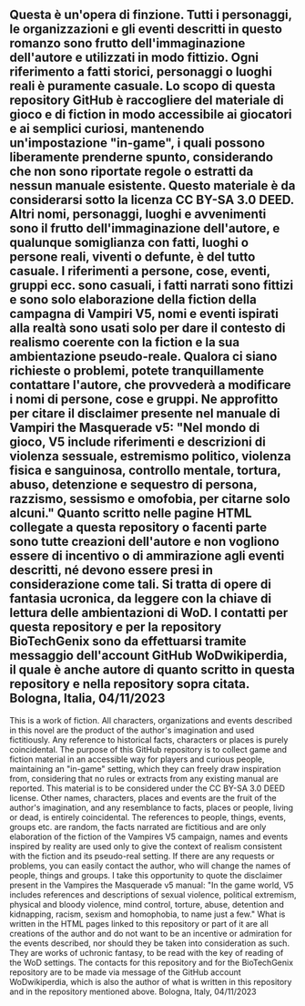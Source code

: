 
Questa è un'opera di finzione. Tutti i personaggi, le organizzazioni e gli eventi descritti in questo romanzo sono frutto dell'immaginazione dell'autore e utilizzati in modo fittizio. Ogni riferimento a fatti storici, personaggi o luoghi reali è puramente casuale. 
Lo scopo di questa repository GitHub è raccogliere del materiale di gioco e di fiction in modo accessibile ai giocatori e ai semplici curiosi, mantenendo un'impostazione "in-game", i quali possono liberamente prenderne spunto, considerando che non sono riportate regole o estratti da nessun manuale esistente. Questo materiale è da considerarsi sotto la licenza CC BY-SA 3.0 DEED.
Altri nomi, personaggi, luoghi e avvenimenti sono il frutto dell'immaginazione dell'autore, e qualunque somiglianza con fatti, luoghi o persone reali, viventi o defunte, è del tutto casuale.
I riferimenti a persone, cose, eventi, gruppi ecc. sono casuali, i fatti narrati sono fittizi e sono solo elaborazione della fiction della campagna di Vampiri V5, nomi e eventi ispirati alla realtà sono usati solo per dare il contesto di realismo coerente con la fiction e la sua ambientazione pseudo-reale.
Qualora ci siano richieste o problemi, potete tranquillamente contattare l'autore, che provvederà a modificare i nomi di persone, cose e gruppi.
Ne approfitto per citare il disclaimer presente nel manuale di Vampiri the Masquerade v5:
"Nel mondo di gioco, V5 include riferimenti e descrizioni di violenza sessuale, estremismo politico, violenza fisica e sanguinosa, controllo mentale, tortura, abuso, detenzione e sequestro di persona, razzismo, sessismo e omofobia, per citarne solo alcuni."
Quanto scritto nelle pagine HTML collegate a questa repository o facenti parte sono tutte creazioni dell'autore e non vogliono essere di incentivo o di ammirazione agli eventi descritti, né devono essere presi in considerazione come tali. Si tratta di opere di fantasia ucronica, da leggere con la chiave di lettura delle ambientazioni di WoD.
I contatti per questa repository e per la repository BioTechGenix sono da effettuarsi tramite messaggio dell'account GitHub WoDwikiperdia, il quale è anche autore di quanto scritto in questa repository e nella repository sopra citata.
Bologna, Italia, 04/11/2023
-----
 This is a work of fiction. All characters, organizations and events described in this novel are the product of the author's imagination and used fictitiously. Any reference to historical facts, characters or places is purely coincidental. 
The purpose of this GitHub repository is to collect game and fiction material in an accessible way for players and curious people, maintaining an "in-game" setting, which they can freely draw inspiration from, considering that no rules or extracts from any existing manual are reported. This material is to be considered under the CC BY-SA 3.0 DEED license.
Other names, characters, places and events are the fruit of the author's imagination, and any resemblance to facts, places or people, living or dead, is entirely coincidental.
The references to people, things, events, groups etc. are random, the facts narrated are fictitious and are only elaboration of the fiction of the Vampires V5 campaign, names and events inspired by reality are used only to give the context of realism consistent with the fiction and its pseudo-real setting.
If there are any requests or problems, you can easily contact the author, who will change the names of people, things and groups.
I take this opportunity to quote the disclaimer present in the Vampires the Masquerade v5 manual:
"In the game world, V5 includes references and descriptions of sexual violence, political extremism, physical and bloody violence, mind control, torture, abuse, detention and kidnapping, racism, sexism and homophobia, to name just a few."
What is written in the HTML pages linked to this repository or part of it are all creations of the author and do not want to be an incentive or admiration for the events described, nor should they be taken into consideration as such. They are works of uchronic fantasy, to be read with the key of reading of the WoD settings.
The contacts for this repository and for the BioTechGenix repository are to be made via message of the GitHub account WoDwikiperdia, which is also the author of what is written in this repository and in the repository mentioned above.
Bologna, Italy, 04/11/2023

